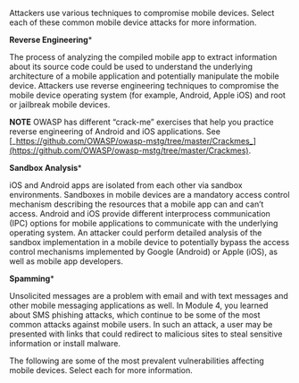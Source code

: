 Attackers use various techniques to compromise mobile devices. Select each of these common mobile device attacks for more information.

**Reverse Engineering***

The process of analyzing the compiled mobile app to extract information about its source code could be used to understand the underlying architecture of a mobile application and potentially manipulate the mobile device. Attackers use reverse engineering techniques to compromise the mobile device operating system (for example, Android, Apple iOS) and root or jailbreak mobile devices.

**NOTE** OWASP has different “crack-me” exercises that help you practice reverse engineering of Android and iOS applications. See [_https://github.com/OWASP/owasp-mstg/tree/master/Crackmes_](https://github.com/OWASP/owasp-mstg/tree/master/Crackmes).

**Sandbox Analysis***

iOS and Android apps are isolated from each other via sandbox environments. Sandboxes in mobile devices are a mandatory access control mechanism describing the resources that a mobile app can and can’t access. Android and iOS provide different interprocess communication (IPC) options for mobile applications to communicate with the underlying operating system. An attacker could perform detailed analysis of the sandbox implementation in a mobile device to potentially bypass the access control mechanisms implemented by Google (Android) or Apple (iOS), as well as mobile app developers.

**Spamming***

Unsolicited messages are a problem with email and with text messages and other mobile messaging applications as well. In Module 4, you learned about SMS phishing attacks, which continue to be some of the most common attacks against mobile users. In such an attack, a user may be presented with links that could redirect to malicious sites to steal sensitive information or install malware.

The following are some of the most prevalent vulnerabilities affecting mobile devices. Select each for more information.

